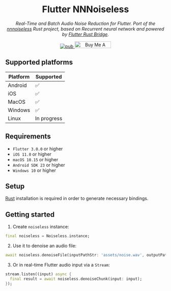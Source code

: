 <div align="center">

# Flutter NNNoiseless

_Real-Time and Batch Audio Noise Reduction for Flutter. Port of the [nnnoiseless](https://github.com/jneem/nnnoiseless) Rust project, based on Recurrent neural network and powered by [Flutter Rust Bridge](https://pub.dev/packages/flutter_rust_bridge)._

<p align="center">
  <a href="https://pub.dev/packages/flutter_nnnoiseless">
     <img src="https://img.shields.io/badge/pub-1.0.0-blue?logo=dart" alt="pub">
  </a>
  <a href="https://buymeacoffee.com/sk3llo" target="_blank"><img src="https://cdn.buymeacoffee.com/buttons/default-orange.png" alt="Buy Me A Coffee" height="21" width="114"></a>
</p>
</div>


## Supported platforms


| Platform  | Supported |
|-----------|-----------|
| Android   | ✅        |
| iOS       | ✅        |
| MacOS     | ✅        |
| Windows   | ✅        |
| Linux     | In progress       |


## Requirements

- `Flutter 3.0.0` or higher
- `iOS 11.0` or higher
- `macOS 10.15` or higher
- `Android SDK 23` or higher
- `Windows 10` or higher

## Setup

[Rust](https://www.rust-lang.org/learn/get-started) installation is required in order to generate necessary bindings.

## Getting started

1. Create `noiseless` instance:

```dart
final noiseless = Noiseless.instance;
```

2. Use it to denoise an audio file:

```dart
await noiseless.denoiseFile(inputPathStr: 'assets/noise.wav', outputPathStr: 'assets/output.wav');
```

3. Or in real-time Flutter audio input via a `Stream`:

```dart
stream.listen((input) async {
  final result = await noiseless.denoiseChunk(input: input);
});
```